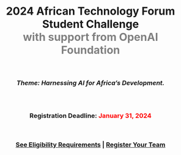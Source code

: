 <h1 style="text-align: center;">2024 African Technology Forum Student Challenge<br><span style="color: gray;">with support from OpenAI Foundation</h1>
<br>
<h3 style="text-align: center;"><i>Theme: Harnessing AI for Africa’s Development.</i><h3>
<br>
<h3 style="text-align: center;">Registration Deadline: <span style="color: red">January 31, 2024</span></h3>
<br>
<div align="center"><h3><a href="">See Eligibility Requirements</a> | 
<a href="">Register Your Team</a></h3></div>


